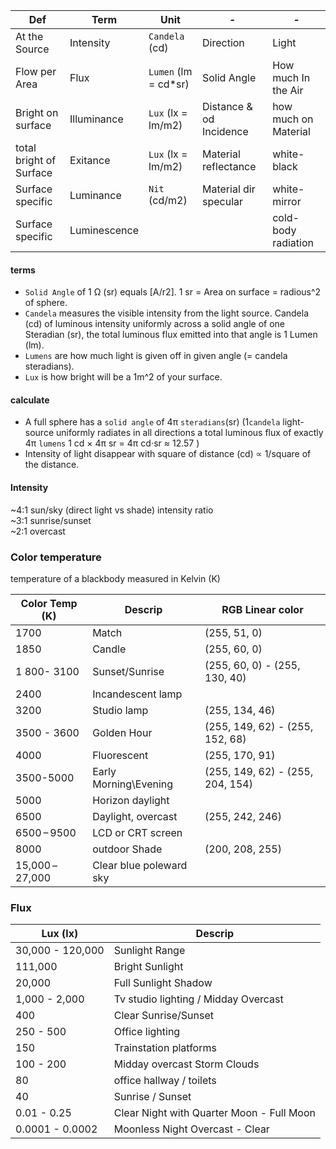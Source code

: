
Def | Term | Unit | - |  - |
--- | --- | --- | --- | - | 
At the Source  | Intensity | `Candela` (cd) | Direction | Light
Flow per Area | Flux | `Lumen` (lm  = cd*sr) | Solid Angle | How much In the Air | 
Bright on surface | Illuminance | `Lux` (lx = lm/m2) | Distance & od Incidence | how much on Material
total bright of Surface | Exitance | `Lux` (lx = lm/m2) | Material reflectance | white-black 
Surface specific | Luminance | `Nit` (cd/m2) | Material dir specular | white-mirror
Surface specific |Luminescence||| cold-body radiation
 

#### terms 
- `Solid Angle` of 1 Ω (sr) equals [A/r2].  1 sr = Area on surface = radious^2 of sphere. 
- `Candela` measures the visible intensity from the light source. Candela (cd)  of luminous intensity uniformly across a solid angle of one Steradian (sr), the total luminous flux emitted into that angle is 1 Lumen (lm).  
- `Lumens` are how much light is given off in given angle (= candela steradians). 
- `Lux` is how bright will be a 1m^2 of your surface.   

#### calculate
- A full sphere has a `solid angle` of 4π `steradians`(sr) (1`candela` light-source uniformly radiates in all directions a total luminous flux of exactly 4π `lumens` 1 cd × 4π sr = 4π cd⋅sr ≈ 12.57 )
- Intensity of light disappear with square of distance (cd) ∝ 1/square of the distance.


#### Intensity  
~4:1 sun/sky (direct light vs shade) intensity ratio   
~3:1 sunrise/sunset    
~2:1 overcast    

### Color temperature 
temperature of a blackbody measured in Kelvin (K) 

Color Temp (K) | Descrip | RGB Linear color |
-- | -- | -- |
1700 |	Match  | (255, 51, 0)
1850 | Candle | (255, 60, 0)
1 800- 3100 | Sunset/Sunrise | (255, 60, 0) - (255, 130, 40)
2400 | Incandescent lamp  |
3200	| Studio lamp  | (255, 134, 46)
3500 - 3600 | Golden Hour |  (255, 149, 62) - (255, 152, 68) 
4000 | Fluorescent |  (255, 170, 91)
3500-5000 | Early Morning\Evening | (255, 149, 62) - (255, 204, 154)
5000	| Horizon daylight   |
6500	| Daylight, overcast   | (255, 242, 246)
6500 – 9500	| LCD or CRT screen  |
8000 | outdoor Shade | (200, 208, 255)
15,000 – 27,000 | Clear blue poleward sky  |


### Flux 
Lux (lx) | Descrip |
-- | -- |
30,000 - 120,000 | Sunlight Range 
111,000 | Bright Sunlight    
20,000 | Full Sunlight Shadow  
1,000 - 2,000 | Tv studio lighting / Midday Overcast
400 | Clear Sunrise/Sunset 
250 - 500 | Office lighting
150 | Trainstation platforms 
100 - 200 | Midday overcast Storm Clouds
80 | office hallway /  toilets
40 | Sunrise / Sunset 
0.01 - 0.25 | Clear Night with Quarter Moon - Full Moon
0.0001 - 0.0002 | Moonless Night Overcast - Clear
